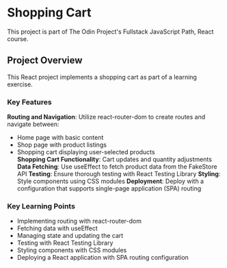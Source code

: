 # Shopping Cart

This project is part of The Odin Project's Fullstack JavaScript Path, React course.

## Project Overview

This React project implements a shopping cart as part of a learning exercise.

### Key Features

**Routing and Navigation**: Utilize react-router-dom to create routes and navigate between:

- Home page with basic content
- Shop page with product listings
- Shopping cart displaying user-selected products
  <br />
  **Shopping Cart Functionality**:
  Cart updates and quantity adjustments
  **Data Fetching**:
  Use useEffect to fetch product data from the FakeStore API
  **Testing**:
  Ensure thorough testing with React Testing Library
  **Styling**:
  Style components using CSS modules
  **Deployment**:
  Deploy with a configuration that supports single-page application (SPA) routing

### Key Learning Points

- Implementing routing with react-router-dom
- Fetching data with useEffect
- Managing state and updating the cart
- Testing with React Testing Library
- Styling components with CSS modules
- Deploying a React application with SPA routing configuration

